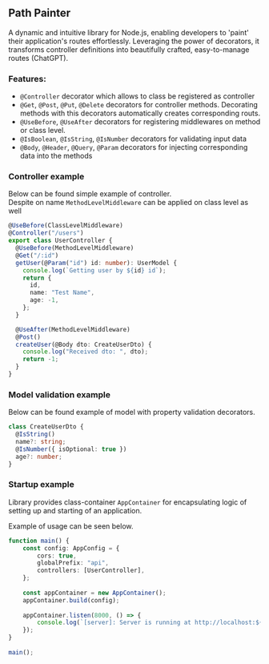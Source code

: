 ## Path Painter
A dynamic and intuitive library for Node.js, enabling developers to 'paint' their application's routes effortlessly. Leveraging the power of decorators, it transforms controller definitions into beautifully crafted, easy-to-manage routes (ChatGPT).

### Features:
- `@Controller` decorator which allows to class be registered as controller 
- `@Get`, `@Post`, `@Put`, `@Delete` decorators for controller methods. Decorating methods with this decorators automatically creates corresponding routs.
- `@UseBefore`, `@UseAfter` decorators for registering middlewares on method or class level.
- `@IsBoolean`, `@IsString`, `@IsNumber` decorators for validating input data
- `@Body`, `@Header`, `@Query`, `@Param` decorators for injecting corresponding data into the methods  

### Controller example
Below can be found simple example of controller.
<br>Despite on name `MethodLevelMiddleware` can be applied on class level as well</br>
```ts
@UseBefore(ClassLevelMiddleware)
@Controller("/users")
export class UserController {
  @UseBefore(MethodLevelMiddleware)
  @Get("/:id")
  getUser(@Param("id") id: number): UserModel {
    console.log(`Getting user by ${id} id`);
    return {
      id,
      name: "Test Name",
      age: -1,
    };
  }

  @UseAfter(MethodLevelMiddleware)
  @Post()
  createUser(@Body dto: CreateUserDto) {
    console.log("Received dto: ", dto);
    return -1;
  }
}
```

### Model validation example
Below can be found example of model with property validation decorators.
```ts
class CreateUserDto {
  @IsString()
  name?: string;
  @IsNumber({ isOptional: true })
  age?: number;
}
```
### Startup example
Library provides class-container `AppContainer` for encapsulating logic of setting up and starting of an application.

Example of usage can be seen below.
```ts
function main() {
    const config: AppConfig = {
        cors: true,
        globalPrefix: "api",
        controllers: [UserController],
    };
    
    const appContainer = new AppContainer();
    appContainer.build(config);
    
    appContainer.listen(8000, () => {
        console.log(`[server]: Server is running at http://localhost:${8000}`);
    });
}
    
main();
```